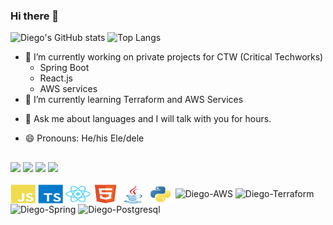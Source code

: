 ### Hi there 👋
![Diego's GitHub stats](https://github-readme-stats.vercel.app/api?username=diegovss&show_icons=true&theme=tokyonight)
![Top Langs](https://github-readme-stats.vercel.app/api/top-langs/?username=diegovss&layout=compact&theme=tokyonight)

- 🔭 I’m currently working on private projects for CTW (Critical Techworks)
  - Spring Boot
  - React.js
  - AWS services
- 🌱 I’m currently learning Terraform and AWS Services
<!--  👯 I’m looking to collaborate on ... 
- 🤔 I’m looking for help with ... -->
- 💬 Ask me about languages and I will talk with you for hours.
<!-- - 📫 How to reach me: ... -->
- 😄 Pronouns: He/his Ele/dele
<!-- - ⚡ Fun fact: ... -->

## 

<div> 
  <a href="https://www.youtube.com/@Diversilingua" target="_blank"><img src="https://img.shields.io/badge/YouTube-FF0000?style=for-the-badge&logo=youtube&logoColor=white" target="_blank"></a>
  <a href="https://instagram.com/diegolanguages" target="_blank"><img src="https://img.shields.io/badge/-Instagram-%23E4405F?style=for-the-badge&logo=instagram&logoColor=white" target="_blank"></a>
  <a href = "mailto:diegovss@gmail.com"><img src="https://img.shields.io/badge/-Gmail-%23333?style=for-the-badge&logo=gmail&logoColor=white" target="_blank"></a>
  <a href="https://www.linkedin.com/in/diego-victor" target="_blank"><img src="https://img.shields.io/badge/-LinkedIn-%230077B5?style=for-the-badge&logo=linkedin&logoColor=white" target="_blank"></a> 
  
</div>

<div style="display: inline_block"><br>
  <img align="center" alt="Diego-Js" height="30" width="40" src="https://raw.githubusercontent.com/devicons/devicon/master/icons/javascript/javascript-plain.svg">
  <img align="center" alt="Diego-Ts" height="30" width="40" src="https://raw.githubusercontent.com/devicons/devicon/master/icons/typescript/typescript-plain.svg">
  <img align="center" alt="Diego-React" height="30" width="40" src="https://raw.githubusercontent.com/devicons/devicon/master/icons/react/react-original.svg">
  <img align="center" alt="Diego-HTML" height="30" width="40" src="https://raw.githubusercontent.com/devicons/devicon/master/icons/html5/html5-original.svg">
  <img align="center" alt="Diego-Java" height="30" width="40" src="https://raw.githubusercontent.com/devicons/devicon/master/icons/java/java-original.svg">
  <img align="center" alt="Diego-Python" height="30" width="40" src="https://raw.githubusercontent.com/devicons/devicon/master/icons/python/python-original.svg">
  <img align="center" alt="Diego-AWS" height="30" width="40" src="https://cdn.jsdelivr.net/gh/devicons/devicon/icons/amazonwebservices/amazonwebservices-plain-wordmark.svg" />
  <img align="center" alt="Diego-Terraform" height="30" width="40" src="https://cdn.jsdelivr.net/gh/devicons/devicon/icons/terraform/terraform-original.svg"/>
  <img align="center" alt="Diego-Spring" height="30" width="40" src="https://cdn.jsdelivr.net/gh/devicons/devicon/icons/spring/spring-original.svg" />
  <img align="center" alt="Diego-Postgresql" height="30" width="40" src="https://cdn.jsdelivr.net/gh/devicons/devicon/icons/postgresql/postgresql-original.svg" />

</div>

